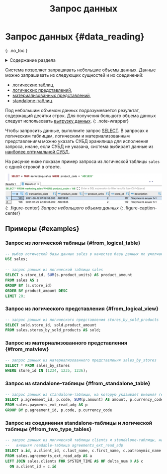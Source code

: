 ﻿---
layout: default
title: Запрос данных
nav_order: 6
parent: Работа с системой
has_children: true
has_toc: false
---

# Запрос данных {#data_reading}
{: .no_toc }

<details markdown="block">
  <summary>
    Содержание раздела
  </summary>
  {: .text-delta }
1. TOC
{:toc}
</details>

Система позволяет запрашивать небольшие объемы данных. Данные можно запрашивать из следующих сущностей и их соединений:
* [логических таблиц](../../overview/main_concepts/logical_table/logical_table.md),
* [логических представлений](../../overview/main_concepts/logical_view/logical_view.md),
* [материализованных представлений](../../overview/main_concepts/materialized_view/materialized_view.md), 
* [standalone-таблиц](../../overview/main_concepts/standalone_table/standalone_table.md).

Под небольшим объемом данных подразумевается результат, содержащий десятки строк.
Для получения большого объема данных следует использовать [выгрузку данных](../data_download/data_download.md).
{: .note-wrapper}

Чтобы запросить данные, выполните запрос [SELECT](../../reference/sql_plus_requests/SELECT/SELECT.md). 
В запросах к логическим таблицам, логическим и материализованным представлениям можно указать СУБД хранилища 
для исполнения запроса, иначе, если СУБД не указана, система выбирает данные из 
[наиболее оптимальной СУБД](../data_reading/routing/routing.md).

На рисунке ниже показан пример запроса из логической таблицы `sales` с одной строкой в ответе.

![](data_reading.png)
{: .figure-center}
*Запрос небольшого объема данных*
{: .figure-caption-center}

## Примеры {#examples}

### Запрос из логической таблицы {#from_logical_table}

```sql
-- выбор логической базы данных sales в качестве базы данных по умолчанию
USE sales;

-- запрос данных из логической таблицы sales
SELECT s.store_id, SUM(s.product_units) AS product_amount
FROM sales AS s
GROUP BY (s.store_id)
ORDER BY product_amount DESC
LIMIT 20;
```

### Запрос из логического представления {#from_logical_view}

```sql
-- запрос данных из логического представления stores_by_sold_products
SELECT sold.store_id, sold.product_amount
FROM sales.stores_by_sold_products AS sold;
```

### Запрос из материализованного представления {#from_matview}

```sql
-- запрос данных из материализованного представления sales_by_stores
SELECT * FROM sales_by_stores
WHERE store_id IN (1234, 1235, 1236);
```

### Запрос из standalone-таблицы {#from_standalone_table}

```sql
-- запрос данных из standalone-таблицы, на которую указывает внешняя readable-таблица payments_ext_read_adg
SELECT p.agreement_id, p.code, SUM(p.amount) AS amount, p.currency_code 
FROM sales.payments_ext_read_adg AS p 
GROUP BY p.agreement_id, p.code, p.currency_code
```

### Запрос из соединения standalone-таблицы и логической таблицы {#from_two_type_tables}

```sql
-- запрос данных из логической таблицы clients и standalone-таблицы, на которую указывает 
--   внешняя readable-таблица agreements_ext_read_adp
SELECT a.id, a.client_id, c.last_name, c.first_name, c.patronymic_name 
FROM sales.agreements_ext_read_adp AS a
LEFT JOIN sales.clients FOR SYSTEM_TIME AS OF delta_num 9 AS c
  ON a.client_id = c.id
```